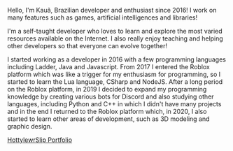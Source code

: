 Hello, I'm Kauã, Brazilian developer and enthusiast since 2016! I work on many features such as games, artificial intelligences and libraries!

 I'm a self-taught developer who loves to learn and explore the most varied resources available on the Internet. I also really enjoy teaching and helping other developers so that everyone can evolve together!

 I started working as a developer in 2016 with a few programming languages including Ladder, Java and Javascript. From 2017 I entered the Roblox platform which was like a trigger for my enthusiasm for programming, so I started to learn the Lua language, CSharp and NodeJS. After a long period on the Roblox platform, in 2019 I decided to expand my programming knowledge by creating various bots for Discord and also studying other languages, including Python and C++ in which I didn't have many projects and in the end I returned to the Roblox platform which, in 2020, I also started to learn other areas of development, such as 3D modeling and graphic design.
 
[HottylewrSlip Portfolio](https://hottylewrslip.carrd.co/)
